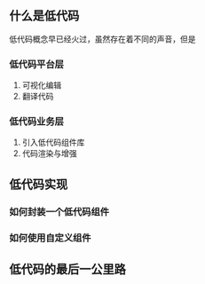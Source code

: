 



## 什么是低代码

低代码概念早已经火过，虽然存在着不同的声音，但是

### 低代码平台层

1. 可视化编辑
2. 翻译代码

### 低代码业务层

1. 引入低代码组件库
2. 代码渲染与增强


## 低代码实现

### 如何封装一个低代码组件



### 如何使用自定义组件

## 低代码的最后一公里路


